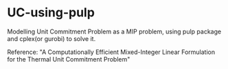 # UC-using-pulp
Modelling Unit Commitment Problem as a MIP problem, using pulp package and cplex(or gurobi) to solve it.




Reference:
"A Computationally Efficient Mixed-Integer
Linear Formulation for the Thermal Unit
Commitment Problem"

